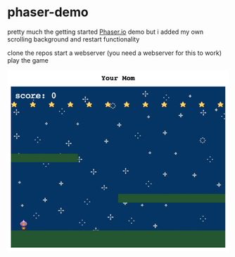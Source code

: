 # phaser-demo

pretty much the getting started [Phaser.io](https://phaser.io/) demo but i added my own scrolling background
and restart functionality

clone the repos
start a webserver (you need a webserver for this to work)
play the game

![alt text](https://raw.githubusercontent.com/david-pm/phaser-demo/master/QgTKfvztNI.gif)
